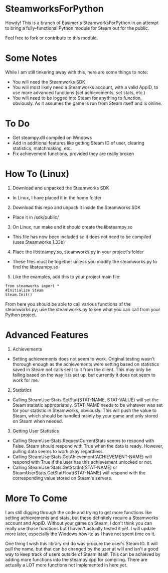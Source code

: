 # SteamworksForPython
Howdy!  This is a branch of Easimer's SteamworksForPython in an attempt to bring a fully-functional Python module for Steam out for the public.

Feel free to fork or contribute to this module.

# Some Notes
While I am still tinkering away with this, here are some things to note:

- You will need the Steamworks SDK
- You will most likely need a Steamworks account, with a valid AppID, to use more advanced functions (set achievements, set stats, etc.)
- You will need to be logged into Steam for anything to function, obviously.  As it assumes the game is run from Steam itself and is online.

# To Do
- Get steampy.dll compiled on Windows
- Add in additional features like getting Steam ID of user, clearing statistics, matchmaking, etc.
- Fix achievement functions, provided they are really broken

# How To (Linux)
1. Download and unpacked the Steamworks SDK
  - In Linux, I have placed it in the home folder
2. Download this repo and unpack it inside the Steamworks SDK
  - Place it in /sdk/public/
3. On Linux, run make and it should create the libsteampy.so
  - This file has now been included so it does not need to be compiled (uses Steamworks 1.33b)
4. Place the libsteampy.so, steamworks.py in your project's folder
  - These files must be together unless you modify the steamworks.py to find the libsteampy.so
5. Like the examples, add this to your project main file:
```
from steamworks import *
#Initialize Steam
Steam.Init()
```
From here you should be able to call various functions of the steamworks.py; use the steamworks.py to see what you can call from your Python project.

# Advanced Features
1. Achievements
  - Setting achievements does not seem to work. Original testing wasn't thorough enough as the achievements were setting based on statistics saved in Steam not calls sent to it from the client.  This may only be failing based on the way it is set up, but currently it does not seem to work for me.
2. Statistics
  - Calling SteamUserStats.SetStat(STAT-NAME, STAT-VALUE) will set the Steam statistic appropriately. STAT-NAME needs to be whatever was set for your statistic in Steamworks, obviously. This will push the value to Steam, which should be handled mainly by your game and only stored on Steam when needed.
3. Getting User Statistics
  - Calling SteamUserStats.RequestCurrentStats seems to respond with False. Steam should respond with True when the data is ready.  However, pulling data seems to work okay regardless.
  - Calling SteamUserStats.GetAhievement(ACHIEVEMENT-NAME) will respond with True if the user has this achievement unlocked or not.
  - Calling SteamUserStats.GetStatInt(STAT-NAME) or SteamUserStats.GetStatFloat(STAT-NAME) will respond with the corresponding value stored on Steam's servers.

# More To Come
I am still digging through the code and trying to get more functions like setting achievements and stats, but these definitely require a Steamworks account and AppID.  Without your game on Steam, I don't think you can really use those functions but I haven't actually tested it yet.  I will update more later, especially the Windows how-to as I have not spent time on it.

One thing I wish this library did do was procure the user's Steam ID.  It will pull the name, but that can be changed by the user at will and isn't a good way to keep track of users outside of Steam itself.  This can be achieved by adding more functions into the steampy.cpp for compiling.  There are actually a LOT more functions not implemented in here yet.
